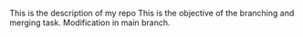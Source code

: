 This is the description of my repo
This is the objective of the branching and merging task.
Modification in main branch.
